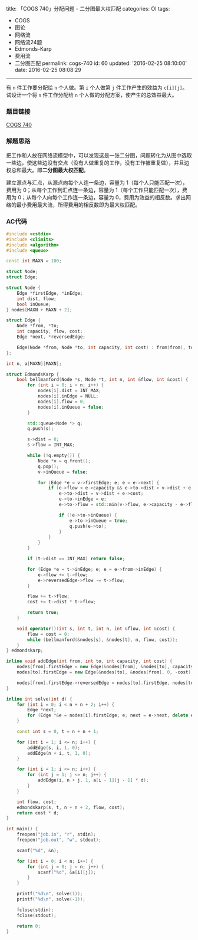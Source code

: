 title: 「COGS 740」分配问题 - 二分图最大权匹配
categories: OI
tags: 
  - COGS
  - 图论
  - 网络流
  - 网络流24题
  - Edmonds-Karp
  - 费用流
  - 二分图匹配
permalink: cogs-740
id: 60
updated: '2016-02-25 08:10:00'
date: 2016-02-25 08:08:29
---

有 `n` 件工作要分配给 `n` 个人做。第 `i` 个人做第 `j` 件工作产生的效益为 `c[i][j]`。试设计一个将 `n` 件工作分配给 `n` 个人做的分配方案，使产生的总效益最大。

<!-- more -->

### 题目链接
[COGS 740](http://cogs.top/cogs/problem/problem.php?pid=740)

### 解题思路
把工作和人放在网络流模型中，可以发现这是一张二分图，问题转化为从图中选取一些边，使这些边没有交点（没有人做重复的工作，没有工作被重复做），并且边权总和最大。即**二分图最大权匹配**。

建立源点与汇点，从源点向每个人连一条边，容量为 1（每个人只能匹配一次），费用为 0；从每个工作到汇点连一条边，容量为 1（每个工作只能匹配一次），费用为 0；从每个人向每个工作连一条边，容量为 0，费用为效益的相反数。求出网络的最小费用最大流，所得费用的相反数即为最大权匹配。

### AC代码
```c++
#include <cstdio>
#include <climits>
#include <algorithm>
#include <queue>

const int MAXN = 100;

struct Node;
struct Edge;

struct Node {
	Edge *firstEdge, *inEdge;
	int dist, flow;
	bool inQueue;
} nodes[MAXN + MAXN + 2];

struct Edge {
	Node *from, *to;
	int capacity, flow, cost;
	Edge *next, *reversedEdge;

	Edge(Node *from, Node *to, int capacity, int cost) : from(from), to(to), next(from->firstEdge), capacity(capacity), flow(0), cost(cost) {}
};

int n, a[MAXN][MAXN];

struct EdmondsKarp {
	bool bellmanford(Node *s, Node *t, int n, int &flow, int &cost) {
		for (int i = 0; i < n; i++) {
			nodes[i].dist = INT_MAX;
			nodes[i].inEdge = NULL;
			nodes[i].flow = 0;
			nodes[i].inQueue = false;
		}

		std::queue<Node *> q;
		q.push(s);

		s->dist = 0;
		s->flow = INT_MAX;

		while (!q.empty()) {
			Node *v = q.front();
			q.pop();
			v->inQueue = false;

			for (Edge *e = v->firstEdge; e; e = e->next) {
				if (e->flow < e->capacity && e->to->dist > v->dist + e->cost) {
					e->to->dist = v->dist + e->cost;
					e->to->inEdge = e;
					e->to->flow = std::min(v->flow, e->capacity - e->flow);

					if (!e->to->inQueue) {
						e->to->inQueue = true;
						q.push(e->to);
					}
				}
			}
		}

		if (t->dist == INT_MAX) return false;

		for (Edge *e = t->inEdge; e; e = e->from->inEdge) {
			e->flow += t->flow;
			e->reversedEdge->flow -= t->flow;
		}

		flow += t->flow;
		cost += t->dist * t->flow;

		return true;
	}

	void operator()(int s, int t, int n, int &flow, int &cost) {
		flow = cost = 0;
		while (bellmanford(&nodes[s], &nodes[t], n, flow, cost));
	}
} edmondskarp;

inline void addEdge(int from, int to, int capacity, int cost) {
	nodes[from].firstEdge = new Edge(&nodes[from], &nodes[to], capacity, cost);
	nodes[to].firstEdge = new Edge(&nodes[to], &nodes[from], 0, -cost);

	nodes[from].firstEdge->reversedEdge = nodes[to].firstEdge, nodes[to].firstEdge->reversedEdge = nodes[from].firstEdge;
}

inline int solve(int d) {
	for (int i = 0; i < n + n + 2; i++) {
		Edge *next;
		for (Edge *&e = nodes[i].firstEdge; e; next = e->next, delete e, e = next);
	}

	const int s = 0, t = n + n + 1;

	for (int i = 1; i <= n; i++) {
		addEdge(s, i, 1, 0);
		addEdge(n + i, t, 1, 0);
	}

	for (int i = 1; i <= n; i++) {
		for (int j = 1; j <= n; j++) {
			addEdge(i, n + j, 1, a[i - 1][j - 1] * d);
		}
	}

	int flow, cost;
	edmondskarp(s, t, n + n + 2, flow, cost);
	return cost * d;
}

int main() {
	freopen("job.in", "r", stdin);
	freopen("job.out", "w", stdout);

	scanf("%d", &n);

	for (int i = 0; i < n; i++) {
		for (int j = 0; j < n; j++) {
			scanf("%d", &a[i][j]);
		}
	}

	printf("%d\n", solve(1));
	printf("%d\n", solve(-1));

	fclose(stdin);
	fclose(stdout);

	return 0;
}


```